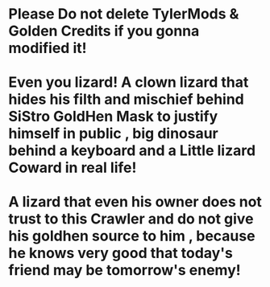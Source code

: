 # Please Do not delete TylerMods & Golden Credits if you gonna modified it! <br><br>Even you lizard! A clown lizard that hides his filth and mischief behind SiStro GoldHen Mask to justify himself in public , big dinosaur behind a keyboard and a Little lizard Coward in real life! <br><br>A lizard that even his owner does not trust to this Crawler and do not give his goldhen source to him , because he knows very good that today's friend may be tomorrow's enemy!
